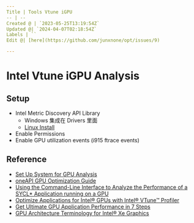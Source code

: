 ```yaml
---
Title | Tools Vtune iGPU
-- | --
Created @ | `2023-05-25T13:19:54Z`
Updated @| `2024-04-07T02:18:54Z`
Labels | ``
Edit @| [here](https://github.com/junxnone/opt/issues/9)

---
```

# Intel Vtune iGPU Analysis

## Setup
- Intel Metric Discovery API Library
  - Windows 集成在 Drivers 里面
  - [Linux Install](https://github.com/intel/metrics-discovery)
- Enable Permissions
- Enable GPU utilization events (i915 ftrace events)


## Reference
- [Set Up System for GPU Analysis](https://www.intel.com/content/www/us/en/docs/vtune-profiler/user-guide/2023-0/set-up-system-for-gpu-analysis.html)
- [oneAPI GPU Optimization Guide](https://www.intel.com/content/www/us/en/docs/oneapi/optimization-guide-gpu/2023-0/overview.html)
- [Using the Command-Line Interface to Analyze the Performance of a SYCL* Application running on a GPU](https://www.intel.com/content/www/us/en/docs/vtune-profiler/cookbook/2023-1/profiling-gpu-from-cli.html)
- [Optimize Applications for Intel® GPUs with Intel® VTune™ Profiler](https://www.intel.com/content/www/us/en/developer/articles/technical/optimize-applications-for-intel-gpus-with-intel-vtune-profiler.html)
- [Get Ultimate GPU Application Performance in 7 Steps](https://www.intel.com/content/www/us/en/developer/articles/technical/get-ultimate-gpu-performance-in-7-steps-with-vtune.html)
- [GPU Architecture Terminology for Intel® Xe Graphics](https://www.intel.com/content/www/us/en/developer/articles/technical/gpu-terminology-for-intel-xe.html)

